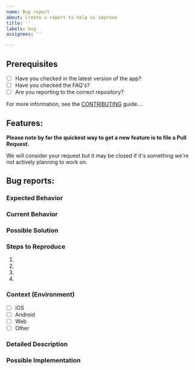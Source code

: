 ```yaml
---
name: Bug report
about: Create a report to help us improve
title: ''
labels: bug
assignees: ''

---
```


## Prerequisites

* [ ] Have you checked in the latest version of the app?
* [ ] Have you checked the FAQ's?
* [ ] Are you reporting to the correct repository?

For more information, see the [CONTRIBUTING](https://github.com/atlascity/cryptowallet/blob/master/CONTRIBUTING.md) guide....

## Features:

**Please note by far the quickest way to get a new feature is to file a Pull Request.**

We will consider your request but it may be closed if it's something we're not actively planning to work on.

<!--- Provide a general summary of the issue in the Title above -->

## Bug reports:

### Expected Behavior
<!--- Tell us what should happen -->

### Current Behavior
<!--- Tell us what happens instead of the expected behavior -->

### Possible Solution
<!--- Not obligatory, but suggest a fix/reason for the bug, -->

### Steps to Reproduce
<!--- Provide a link to a live example, or an unambiguous set of steps to -->
<!--- reproduce this bug. Include code to reproduce, if relevant -->
1.
2.
3.
4.

### Context (Environment)
<!--- How has this issue affected you? What are you trying to accomplish? -->
<!--- Providing context helps us come up with a solution that is most useful in the real world -->
<!--- Was this on iOS, Android, Web or another environment? -->

<!--- Provide a general summary of the issue in the Title above -->

* [ ] iOS
* [ ] Android
* [ ] Web
* [ ] Other

### Detailed Description
<!--- Provide a detailed description of the change or addition you are proposing -->

### Possible Implementation
<!--- Not obligatory, but suggest an idea for implementing addition or change -->
